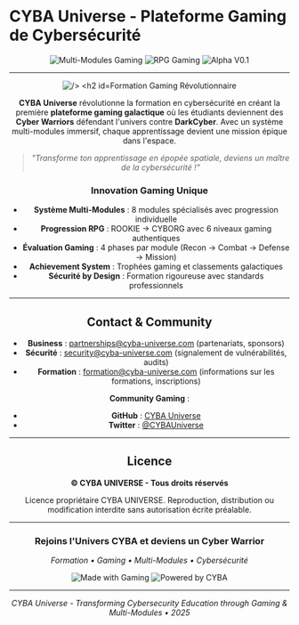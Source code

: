 # CYBA Universe - Plateforme Gaming de Cybersécurité

<div align="center">
  <img src="https://img.shields.io/badge/Version-Multi--Modules%20Gaming-cyan?style=for-the-badge&labelColor=black" alt="Multi-Modules Gaming" />
  <img src="https://img.shields.io/badge/Gaming-RPG%20System-purple?style=for-the-badge&labelColor=black" alt="RPG Gaming" />
  <img src="https://img.shields.io/badge/Production-Live-green?style=for-the-badge&logo=check" alt="Alpha V0.1" />
</div>

---
<div align="center">
<img src="" alt=" />

## Formation Gaming Révolutionnaire

**CYBA Universe** révolutionne la formation en cybersécurité en créant la première **plateforme gaming galactique** où les étudiants deviennent des **Cyber Warriors** défendant l'univers contre **DarkCyber**. Avec un système multi-modules immersif, chaque apprentissage devient une mission épique dans l'espace.

> *"Transforme ton apprentissage en épopée spatiale, deviens un maître de la cybersécurité !"*

### Innovation Gaming Unique
- **Système Multi-Modules** : 8 modules spécialisés avec progression individuelle 
- **Progression RPG** : ROOKIE → CYBORG avec 6 niveaux gaming authentiques
- **Évaluation Gaming** : 4 phases par module (Recon → Combat → Defense → Mission)
- **Achievement System** : Trophées gaming et classements galactiques
- **Sécurité by Design** : Formation rigoureuse avec standards professionnels

---

## Contact & Community

- **Business** : partnerships@cyba-universe.com (partenariats, sponsors)
- **Sécurité** : security@cyba-universe.com  (signalement de vulnérabilités, audits)
- **Formation** : formation@cyba-universe.com (informations sur les formations, inscriptions)

**Community Gaming** :
- **GitHub** : [CYBA Universe](https://github.com/cyba-universe)
- **Twitter** : [@CYBAUniverse](https://twitter.com/CYBAUniverse)

---

## Licence

**© CYBA UNIVERSE - Tous droits réservés**

Licence propriétaire CYBA UNIVERSE. Reproduction, distribution ou modification interdite sans autorisation écrite préalable.

---

<div align="center">
  <h3>Rejoins l'Univers CYBA et deviens un Cyber Warrior</h3>
  <p><em>Formation • Gaming • Multi-Modules • Cybersécurité</em></p>
  
  <img src="https://img.shields.io/badge/Made%20with-Gaming-purple?style=for-the-badge" alt="Made with Gaming" />
  <img src="https://img.shields.io/badge/Powered%20by-CYBA%20Universe-cyan?style=for-the-badge" alt="Powered by CYBA" />
</div>

---

*CYBA Universe - Transforming Cybersecurity Education through Gaming & Multi-Modules • 2025*
